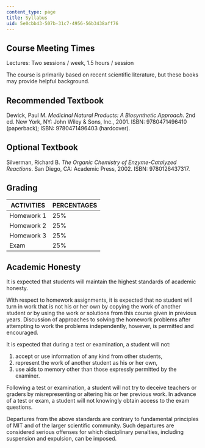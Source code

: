 ```yaml
---
content_type: page
title: Syllabus
uid: 5e0cbb43-507b-31c7-4956-56b3438aff76
---
```


Course Meeting Times
--------------------

Lectures: Two sessions / week, 1.5 hours / session

The course is primarily based on recent scientific literature, but these books may provide helpful background.

Recommended Textbook
--------------------

Dewick, Paul M. _Medicinal Natural Products: A Biosynthetic Approach_. 2nd ed. New York, NY: John Wiley & Sons, Inc., 2001. ISBN: 9780471496410 (paperback); ISBN: 9780471496403 (hardcover).

Optional Textbook
-----------------

Silverman, Richard B. _The Organic Chemistry of Enzyme-Catalyzed Reactions_. San Diego, CA: Academic Press, 2002. ISBN: 9780126437317.

Grading
-------

| ACTIVITIES | PERCENTAGES |
| --- | --- |
| Homework 1 | 25% |
| Homework 2 | 25% |
| Homework 3 | 25% |
| Exam | 25% 

Academic Honesty
----------------

It is expected that students will maintain the highest standards of academic honesty.

With respect to homework assignments, it is expected that no student will turn in work that is not his or her own by copying the work of another student or by using the work or solutions from this course given in previous years. Discussion of approaches to solving the homework problems after attempting to work the problems independently, however, is permitted and encouraged.

It is expected that during a test or examination, a student will not:

1.  accept or use information of any kind from other students,
2.  represent the work of another student as his or her own,
3.  use aids to memory other than those expressly permitted by the examiner.

Following a test or examination, a student will not try to deceive teachers or graders by misrepresenting or altering his or her previous work. In advance of a test or exam, a student will not knowingly obtain access to the exam questions.

Departures from the above standards are contrary to fundamental principles of MIT and of the larger scientific community. Such departures are considered serious offenses for which disciplinary penalties, including suspension and expulsion, can be imposed.